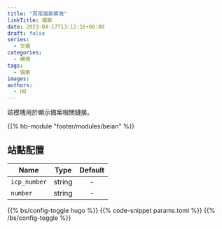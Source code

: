 ```yaml
---
title: "頁尾備案模塊"
linkTitle: 備案
date: 2023-04-17T13:12:16+08:00
draft: false
series:
  - 文檔
categories:
  - 模塊
tags:
  - 備案
images:
authors:
  - HB
---
```


該模塊用於顯示備案相關鏈接。

<!--more-->

{{% hb-module "footer/modules/beian" %}}

## 站點配置

| Name         |  Type  | Default |
| ------------ | :----: | :-----: |
| `icp_number` | string |    -    |
| `number`     | string |    -    |

{{% bs/config-toggle hugo %}}
{{% code-snippet params.toml %}}
{{% /bs/config-toggle %}}
